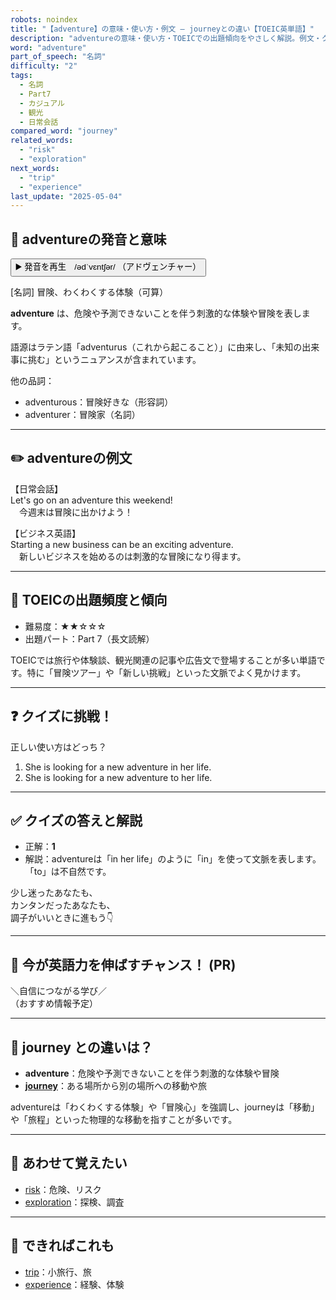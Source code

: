 ```yaml
---
robots: noindex
title: "【adventure】の意味・使い方・例文 ― journeyとの違い【TOEIC英単語】"
description: "adventureの意味・使い方・TOEICでの出題傾向をやさしく解説。例文・クイズ付きでjourneyとの違いもわかりやすく学べます。"
word: "adventure"
part_of_speech: "名詞"
difficulty: "2"
tags:
  - 名詞
  - Part7
  - カジュアル
  - 観光
  - 日常会話
compared_word: "journey"
related_words:
  - "risk"
  - "exploration"
next_words:
  - "trip"
  - "experience"
last_update: "2025-05-04"
---
```


## 🔰 adventureの発音と意味

<button class="play-audio" onclick="playTTS('adventure')">
  <span class="play-audio-main">
    ▶️ 発音を再生　/ədˈvɛntʃər/
  </span>
  <span class="play-audio-sub">
    （アドヴェンチャー）
  </span>
</button>

[名詞] 冒険、わくわくする体験（可算）

**adventure** は、危険や予測できないことを伴う刺激的な体験や冒険を表します。

語源はラテン語「adventurus（これから起こること）」に由来し、「未知の出来事に挑む」というニュアンスが含まれています。

他の品詞：  
- adventurous：冒険好きな（形容詞）
- adventurer：冒険家（名詞）

---

## ✏️ adventureの例文

【日常会話】  
Let's go on an adventure this weekend!  
　今週末は冒険に出かけよう！

【ビジネス英語】  
Starting a new business can be an exciting adventure.  
　新しいビジネスを始めるのは刺激的な冒険になり得ます。

---

## 🎯 TOEICの出題頻度と傾向

- 難易度：★★☆☆☆
- 出題パート：Part 7（長文読解）

TOEICでは旅行や体験談、観光関連の記事や広告文で登場することが多い単語です。特に「冒険ツアー」や「新しい挑戦」といった文脈でよく見かけます。

---

## ❓ クイズに挑戦！

正しい使い方はどっち？

1. She is looking for a new adventure in her life.  
2. She is looking for a new adventure to her life.

---

## ✅ クイズの答えと解説

- 正解：**1**
- 解説：adventureは「in her life」のように「in」を使って文脈を表します。「to」は不自然です。

少し迷ったあなたも、  
カンタンだったあなたも、  
調子がいいときに進もう👇️

---

## 🚀 今が英語力を伸ばすチャンス！ (PR)

<div class="info-center">
＼自信につながる学び／<br>  
（おすすめ情報予定）
</div>

---

## 🤔  journey との違いは？

- **adventure**：危険や予測できないことを伴う刺激的な体験や冒険
- **[journey](/journey)**：ある場所から別の場所への移動や旅

adventureは「わくわくする体験」や「冒険心」を強調し、journeyは「移動」や「旅程」といった物理的な移動を指すことが多いです。

---

## 🧩 あわせて覚えたい

- [risk](/risk)：危険、リスク
- [exploration](/exploration)：探検、調査

---

## 📖 できればこれも

- [trip](/trip)：小旅行、旅
- [experience](/experience)：経験、体験

<!-- cvid: aid19_bid18 -->
